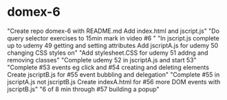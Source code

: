# domex-6
"Create repo domex-6 with README.md Add index.html and jscript.js"
"Do query selector exercises to 15min mark in video #6 "
"In jscript.js complete up to udemy 49 getting and setting attributes Add jscriptA.js for udemy 50 changing CSS styles on"
"Add stylesheet.CSS for udemy 51 addng and removing classes"
"Complete udemy 52 in jscriptA.js and start 53"
"Complete #53 events eg click and #54 creating and deleting elements Create jscriptB.js for #55 event bubbling and delegation"
"Complete #55 in jscriptA.js not jscriptB.js Create indexA.html for #56 more DOM events with jscriptB.js"
"6 of 8 min through #57 building a popup"